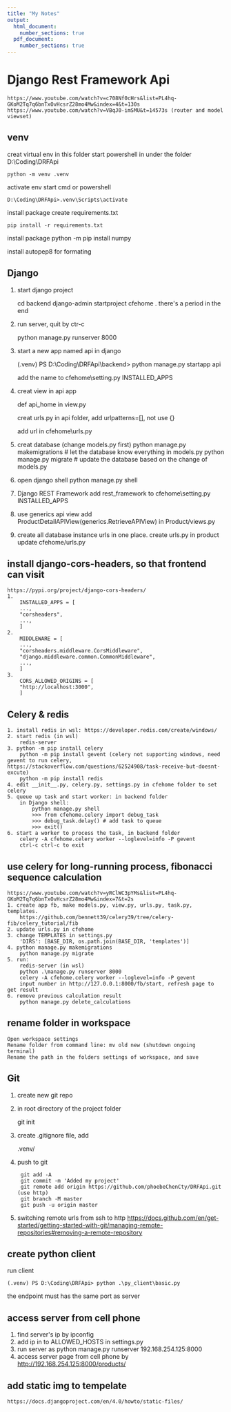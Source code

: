 ```yaml
---
title: "My Notes"
output:
  html_document:
    number_sections: true
  pdf_document:
    number_sections: true
---
```


# Django Rest Framework Api
    https://www.youtube.com/watch?v=c708Nf0cHrs&list=PL4hq-GKoM2Tq7q6bnTxOvHcsrZ28mo4Mw&index=4&t=130s
    https://www.youtube.com/watch?v=VBqJ0-imSMU&t=14573s (router and model viewset)

## venv 
creat virtual env in this folder
start powershell in under the folder D:\Coding\DRFApi

    python -m venv .venv

activate env
start cmd or powershell

    D:\Coding\DRFApi>.venv\Scripts\activate

install package
create requirements.txt

    pip install -r requirements.txt

install package
    python -m pip install numpy

install autopep8 for formating

## Django
1. start django project

    cd backend
    django-admin startproject cfehome .
    there's a period in the end

2. run server, quit by ctr-c

    python manage.py runserver 8000

3. start a new app named api in django

    (.venv) PS D:\Coding\DRFApi\backend> python manage.py startapp api

    add the name to cfehome\setting.py INSTALLED_APPS
    
4. creat view in api app

    def api_home in view.py
    
    creat urls.py in api folder, add urlpatterns=[], not use {}

    add url in cfehome\urls.py

5. creat database (change models.py first)
    python manage.py makemigrations # let the database know everything in models.py
    python manage.py migrate # update the database based on the change of models.py

6. open django shell
    python manage.py shell

7. Django REST Framework
    add rest_framework to cfehome\setting.py INSTALLED_APPS

8. use generics api view
    add ProductDetailAPIView(generics.RetrieveAPIView) in Product/views.py

9. create all database instance urls in one place.
    create urls.py in product
    update cfehome/urls.py

## install django-cors-headers, so that frontend can visit
    https://pypi.org/project/django-cors-headers/
    1. 
        INSTALLED_APPS = [
        ...,
        "corsheaders",
        ...,
        ]
    2. 
        MIDDLEWARE = [
        ...,
        "corsheaders.middleware.CorsMiddleware",
        "django.middleware.common.CommonMiddleware",
        ...,
        ]
    3. 
        CORS_ALLOWED_ORIGINS = [
        "http://localhost:3000",
        ]

## Celery & redis
    1. install redis in wsl: https://developer.redis.com/create/windows/
    2. start redis (in wsl)
        redis-server
    3. python -m pip install celery
        python -m pip install gevent (celery not supporting windows, need gevent to run celery, https://stackoverflow.com/questions/62524908/task-receive-but-doesnt-excute)
        python -m pip install redis
    4. edit __init__.py, celery.py, settings.py in cfehome folder to set celery
    5. queue up task and start worker: in backend folder
        in Django shell:
            python manage.py shell
            >>> from cfehome.celery import debug_task
            >>> debug_task.delay() # add task to queue
            >>> exit()
    6. start a worker to process the task, in backend folder
        celery -A cfehome.celery worker --loglevel=info -P gevent
        ctrl-c ctrl-c to exit 

## use celery for long-running process, fibonacci sequence calculation
    https://www.youtube.com/watch?v=yRClWC3pYMs&list=PL4hq-GKoM2Tq7q6bnTxOvHcsrZ28mo4Mw&index=7&t=2s
    1. create app fb, make models.py, view.py, urls.py, task.py, templates. 
        https://github.com/bennett39/celery39/tree/celery-fib/celery_tutorial/fib
    2. update urls.py in cfehome
    3. change TEMPLATES in settings.py
        'DIRS': [BASE_DIR, os.path.join(BASE_DIR, 'templates')]
    4. python manage.py makemigrations
        python manage.py migrate
    5. run:
        redis-server (in wsl)
        python .\manage.py runserver 8000
        celery -A cfehome.celery worker --loglevel=info -P gevent
        input number in http://127.0.0.1:8000/fb/start, refresh page to get result
    6. remove previous calculation result
        python manage.py delete_calculations


    
## rename folder in workspace

    Open workspace settings
    Rename folder from command line: mv old new (shutdown ongoing terminal)
    Rename the path in the folders settings of workspace, and save

## Git
1. create new git repo
2. in root directory of the project folder
    
    git init
3. create .gitignore file, add 

    .venv/
4. push to git

        git add -A
        git commit -m 'Added my project'
        git remote add origin https://github.com/phoebeChenCty/DRFApi.git (use http)
        git branch -M master
        git push -u origin master
5. switching remote urls from ssh to http
https://docs.github.com/en/get-started/getting-started-with-git/managing-remote-repositories#removing-a-remote-repository

## create python client
run client

    (.venv) PS D:\Coding\DRFApi> python .\py_client\basic.py

the endpoint must has the same port as server

## access server from cell phone
1. find server's ip by 
    ipconfig
2. add ip in to ALLOWED_HOSTS in settings.py
3. run server as
    python manage.py runserver 192.168.254.125:8000
3. access server page from cell phone by http://192.168.254.125:8000/products/

## add static img to tempelate
    https://docs.djangoproject.com/en/4.0/howto/static-files/